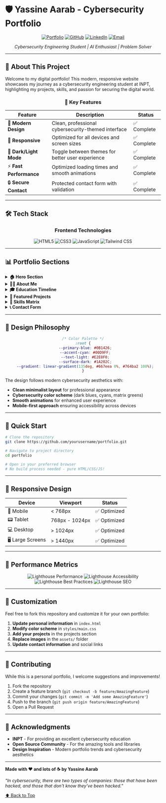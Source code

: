 # 🛡️ Yassine Aarab - Cybersecurity Portfolio

<div align="center">



[![Portfolio](https://img.shields.io/badge/Portfolio-Live-00D9FF?style=for-the-badge&logo=vercel&logoColor=white)](https://silver-monstera-7ef2db.netlify.app/)
[![GitHub](https://img.shields.io/badge/GitHub-Profile-181717?style=for-the-badge&logo=github&logoColor=white)](https://github.com/AARABYASSINE)
[![LinkedIn](https://img.shields.io/badge/LinkedIn-Connect-0A66C2?style=for-the-badge&logo=linkedin&logoColor=white)](https://www.linkedin.com/in/yassine-aarab-225a23315/)
[![Email](https://img.shields.io/badge/Email-Contact-EA4335?style=for-the-badge&logo=gmail&logoColor=white)](mailto:aarabyassine30@gmail.com)

*Cybersecurity Engineering Student | AI Enthusiast | Problem Solver*

</div>

---

## 🎯 About This Project

Welcome to my digital portfolio! This modern, responsive website showcases my journey as a cybersecurity engineering student at INPT, highlighting my projects, skills, and passion for securing the digital world.

<div align="center">

### 🌟 Key Features

| Feature | Description | Status |
|---------|-------------|--------|
| 🎨 **Modern Design** | Clean, professional cybersecurity-themed interface | ✅ Complete |
| 📱 **Responsive** | Optimized for all devices and screen sizes | ✅ Complete |
| 🌙 **Dark/Light Mode** | Toggle between themes for better user experience | ✅ Complete |
| ⚡ **Fast Performance** | Optimized loading times and smooth animations | ✅ Complete |
| 🔒 **Secure Contact** | Protected contact form with validation | ✅ Complete |

</div>

---

## 🛠️ Tech Stack

<div align="center">

### Frontend Technologies
![HTML5](https://img.shields.io/badge/HTML5-E34F26?style=for-the-badge&logo=html5&logoColor=white)
![CSS3](https://img.shields.io/badge/CSS3-1572B6?style=for-the-badge&logo=css3&logoColor=white)
![JavaScript](https://img.shields.io/badge/JavaScript-F7DF1E?style=for-the-badge&logo=javascript&logoColor=black)
![Tailwind CSS](https://img.shields.io/badge/Tailwind_CSS-38B2AC?style=for-the-badge&logo=tailwind-css&logoColor=white)




</div>

---

## 📊 Portfolio Sections

<details>
<summary><b>🏠 Hero Section</b></summary>

- Dynamic typing animation with my roles
- Professional profile image
- Call-to-action buttons
- Social media links integration

</details>

<details>
<summary><b>👨‍💻 About Me</b></summary>

- Personal introduction and passion statement
- Professional background and goals
- Multilingual capabilities showcase
- Cultural diversity highlights

</details>

<details>
<summary><b>🎓 Education Timeline</b></summary>

- Interactive educational journey
- INPT Cybersecurity Engineering Program
- CPGE Mathematics & Physics background
- Academic achievements and honors

</details>

<details>
<summary><b>🚀 Featured Projects</b></summary>

### 1. 🔐 Secure Collaborative Platform
- **Tech Stack**: Python, Flask, Cryptography
- **Description**: Secure file sharing platform for educational environments
- **Status**: In Development

### 2. 🌐 IoT MQTT Server
- **Tech Stack**: Raspberry Pi, MQTT, Cloud Services
- **Description**: Real-time data visualization from IoT sensors
- **Status**: Completed

### 3. 📈 Sports Analytics Predictor
- **Tech Stack**: Python, R, Statistical Models
- **Description**: Time series analysis for sports league popularity
- **Status**: Completed

</details>

<details>
<summary><b>💪 Skills Matrix</b></summary>

- **Programming**: Python, C, Java, Bash, R, SQL
- **Cybersecurity**: Network Security, Penetration Testing
- **Tools**: Linux, Nmap, Wireshark, LaTeX
- **Mathematics**: Statistics, Linear Algebra, Graph Theory
- **Languages**: French, English, Italian, Arabic

</details>

<details>
<summary><b>📞 Contact Form</b></summary>

- Secure contact form with validation
- Direct email integration
- Social media connections
- CV download option

</details>

---

## 🎨 Design Philosophy

<div align="center">

```css
/* Color Palette */
:root {
  --primary-blue: #0B1426;
  --accent-cyan: #00D9FF;
  --text-light: #E2E8F0;
  --surface-dark: #1A202C;
  --gradient: linear-gradient(135deg, #667eea 0%, #764ba2 100%);
}
```

</div>

The design follows modern cybersecurity aesthetics with:
- **Clean minimalist layout** for professional appearance
- **Cybersecurity color scheme** (dark blues, cyans, matrix greens)
- **Smooth animations** for enhanced user experience
- **Mobile-first approach** ensuring accessibility across devices

---

## 🚀 Quick Start

```bash
# Clone the repository
git clone https://github.com/yourusername/portfolio.git

# Navigate to project directory
cd portfolio

# Open in your preferred browser
# No build process needed - pure HTML/CSS/JS!
```

---

## 📱 Responsive Design

<div align="center">

| Device | Viewport | Status |
|--------|----------|--------|
| 📱 Mobile | < 768px | ✅ Optimized |
| 📟 Tablet | 768px - 1024px | ✅ Optimized |
| 💻 Desktop | > 1024px | ✅ Optimized |
| 🖥️ Large Screens | > 1440px | ✅ Optimized |

</div>

---

## 🌟 Performance Metrics

<div align="center">

![Lighthouse Performance](https://img.shields.io/badge/Performance-98-brightgreen?style=for-the-badge&logo=lighthouse)
![Lighthouse Accessibility](https://img.shields.io/badge/Accessibility-100-brightgreen?style=for-the-badge&logo=lighthouse)
![Lighthouse Best Practices](https://img.shields.io/badge/Best_Practices-100-brightgreen?style=for-the-badge&logo=lighthouse)
![Lighthouse SEO](https://img.shields.io/badge/SEO-100-brightgreen?style=for-the-badge&logo=lighthouse)

</div>

---

## 🔧 Customization

Feel free to fork this repository and customize it for your own portfolio:

1. **Update personal information** in `index.html`
2. **Modify color scheme** in `styles/main.css`
3. **Add your projects** in the projects section
4. **Replace images** in the `assets/` folder
5. **Update contact information** and social links

---

## 🤝 Contributing

While this is a personal portfolio, I welcome suggestions and improvements!

1. Fork the repository
2. Create a feature branch (`git checkout -b feature/AmazingFeature`)
3. Commit your changes (`git commit -m 'Add some AmazingFeature'`)
4. Push to the branch (`git push origin feature/AmazingFeature`)
5. Open a Pull Request


---

## 🙏 Acknowledgments

- **INPT** - For providing an excellent cybersecurity education
- **Open Source Community** - For the amazing tools and libraries
- **Design Inspiration** - Modern portfolio trends and cybersecurity aesthetics

---




**Made with ❤️ and lots of ☕ by Yassine Aarab**

*"In cybersecurity, there are two types of companies: those that have been hacked, and those that don't know they've been hacked."*

[⬆ Back to Top](#-yassine-aarab---cybersecurity-portfolio)

</div>
